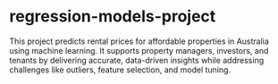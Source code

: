 # regression-models-project
This project predicts rental prices for affordable properties in Australia using machine learning. It supports property managers, investors, and tenants by delivering accurate, data-driven insights while addressing challenges like outliers, feature selection, and model tuning.
